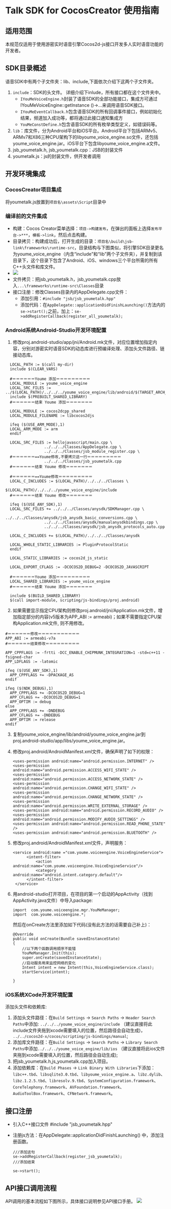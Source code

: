 # Talk SDK for CocosCreator 使用指南

## 适用范围

本规范仅适用于使用游密实时语音引擎Cocos2d-js接口开发多人实时语音功能的开发者。

## SDK目录概述

语音SDK中有两个子文件夹：lib、include,下面依次介绍下这两个子文件夹。

1. `include`：SDK的头文件。
详细介绍下inlude，所有接口都在这个文件夹中。
    * `IYouMeVoiceEngine.h`封装了语音SDK的全部功能接口，集成方可通过IYouMeVoiceEngine::getInstance ()->…来调用语音SDK接口。
    * `IYouMeEventCallback.h`包含语音SDK的所有回调事件接口，例如初始化结果，频道加入成功等，都将通过此接口通知集成方
    * `YouMeConstDefine.h`包含语音SDK的所有枚举类型定义，如错误码等。
2. `lib`：库文件，分为Android平台和iOS平台。Android平台下包括ARMv5、ARMv7和X86三种CPU架构下的libyoume_voice_engine.so文件，还包括youme_voice_engine.jar。iOS平台下包含libyoume_voice_engine.a文件。
3. jsb_youmetalk.h, jsb_youmetalk.cpp：JSB的封装文件
4. youmetalk.js：js的封装文件，供开发者调用

## 开发环境集成
### CocosCreator项目集成

将youmetalk.js放置到`项目名\assets\Script`目录中

### 编译前的文件集成
* 构建：Cocos Creator菜单选择：`项目->构建发布`，在弹出的面板上选择`发布平台->***`，`模板->link`，然后点击构建。
* 目录拷贝：构建成功后，打开生成的目录：`项目名\build\jsb-link\frameworks\runtime-src`，目录结构与下图类似，将引擎SDK目录更名为youme_voice_engine（内含“include”和“lib”两个子文件夹），并复制到该目录下，这个目录下包含了Android、iOS、windows三个平台所需的所有C++头文件和库文件。
* ![](https://www.youme.im/doc/images/talk_cocos_project_directory.png)
* 文件拷贝：把jsb_youmetalk.h，jsb_youmetalk.cpp放入`...\frameworks\runtime-src\Classes`目录
* 接口注册：修改Classes目录内的AppDelegate.cpp文件：
	* 添加引用：`#include "jsb/jsb_youmetalk.hpp"`
	* 添加代码：在`AppDelegate::applicationDidFinishLaunching()`方法内的`se->start();`之前，加上：`se->addRegisterCallback(register_all_youmetalk);`

### Android系统Android-Studio开发环境配置

1. 修改proj.android-studio/app/jni/Android.mk文件，对应位置增加指定内容，分别对游密实时语音SDK的动态库进行预编译处理、添加头文件路径、链接动态库。

  ``` Shell
    LOCAL_PATH := $(call my-dir)
    include $(CLEAR_VARS)

    #＝＝＝＝＝＝Youme 添加＝＝＝＝＝＝＝＝＝
    LOCAL_MODULE := youme_voice_engine
    LOCAL_SRC_FILES := ../$(LOCAL_PATH)/../../../youme_voice_engine/lib/android/$(TARGET_ARCH_ABI)/libyoume_voice_engine.so
    include $(PREBUILT_SHARED_LIBRARY)
    #＝＝＝＝＝＝结束 Youme 添加＝＝＝＝＝＝＝

    LOCAL_MODULE := cocos2dcpp_shared
    LOCAL_MODULE_FILENAME := libcocos2djs

	ifeq ($(USE_ARM_MODE),1)
	LOCAL_ARM_MODE := arm
	endif

    LOCAL_SRC_FILES := hellojavascript/main.cpp \
				   ../../../Classes/AppDelegate.cpp \
				   ../../../Classes/jsb_module_register.cpp \
    #＝＝＝＝＝＝==Youme修改,不要拷贝这一行＝＝＝＝＝＝＝＝＝
                   ../../../Classes/jsb_youmetalk.cpp
    #＝＝＝＝＝＝结束 Youme 修改＝＝＝＝＝＝＝

    #＝＝＝＝＝＝==Youme修改＝＝＝＝＝＝＝＝＝
    LOCAL_C_INCLUDES := $(LOCAL_PATH)/../../../Classes \
                        $(LOCAL_PATH)/../../../youme_voice_engine/include
    #＝＝＝＝＝＝结束 Youme 修改＝＝＝＝＝＝＝

	ifeq ($(USE_ANY_SDK),1)
	LOCAL_SRC_FILES += ../../../Classes/anysdk/SDKManager.cpp \
				   ../../../Classes/anysdk/jsb_anysdk_basic_conversions.cpp \
				   ../../../Classes/anysdk/manualanysdkbindings.cpp \
				   ../../../Classes/anysdk/jsb_anysdk_protocols_auto.cpp

	LOCAL_C_INCLUDES += $(LOCAL_PATH)/../../../Classes/anysdk

	LOCAL_WHOLE_STATIC_LIBRARIES := PluginProtocolStatic
	endif

    LOCAL_STATIC_LIBRARIES := cocos2d_js_static

	LOCAL_EXPORT_CFLAGS := -DCOCOS2D_DEBUG=2 -DCOCOS2D_JAVASCRIPT

    #＝＝＝＝＝＝Youme 添加＝＝＝＝＝＝＝＝＝
    LOCAL_SHARED_LIBRARIES := youme_voice_engine
    #＝＝＝＝＝＝结束 Youme 添加＝＝＝＝＝＝＝

    include $(BUILD_SHARED_LIBRARY)
	$(call import-module, scripting/js-bindings/proj.android)

  ```

2. 如果需要显示指定CPU架构则修改proj.android/jni/Application.mk文件，增加指定部分的内容(v5版本为APP_ABI := armeabi)；如果不需要指定CPU架构Application.mk文件, 则不用修改。

  ``` Shell
  #＝＝＝＝＝＝修改＝＝＝＝＝＝＝＝＝＝＝
  APP_ABI := armeabi-v7a
  #＝＝＝＝＝＝结束修改＝＝＝＝＝＝＝＝＝

  APP_CPPFLAGS := -frtti -DCC_ENABLE_CHIPMUNK_INTEGRATION=1 -std=c++11 -fsigned-char
  APP_LDFLAGS := -latomic

  ifeq ($(USE_ANY_SDK),1)
    APP_CPPFLAGS += -DPACKAGE_AS
  endif

  ifeq ($(NDK_DEBUG),1)
  	APP_CPPFLAGS += -DCOCOS2D_DEBUG=1
  	APP_CFLAGS += -DCOCOS2D_DEBUG=1
  	APP_OPTIM := debug
  else
  	APP_CPPFLAGS += -DNDEBUG
  	APP_CFLAGS += -DNDEBUG
  	APP_OPTIM := release
  endif

  ```

3. 复制youme_voice_engine/lib/android/youme_voice_engine.jar到proj.android-studio/app/libs/youme_voice_engine.jar。

4. 修改proj.android/AndroidManifest.xml文件，确保声明了如下的权限：

    ```
    <uses-permission android:name="android.permission.INTERNET" />
    <uses-permission android:name="android.permission.ACCESS_WIFI_STATE" />
    <uses-permission android:name="android.permission.ACCESS_NETWORK_STATE" />
    <uses-permission android:name="android.permission.CHANGE_WIFI_STATE" />
    <uses-permission android:name="android.permission.CHANGE_NETWORK_STATE" />
    <uses-permission android:name="android.permission.WRITE_EXTERNAL_STORAGE" />
    <uses-permission android:name="android.permission.RECORD_AUDIO" />
    <uses-permission android:name="android.permission.MODIFY_AUDIO_SETTINGS" />
    <uses-permission android:name="android.permission.READ_PHONE_STATE" />
    <uses-permission android:name="android.permission.BLUETOOTH" />
    ```

5. 修改proj.android/AndroidManifest.xml文件，声明服务：

    ```
    <service android:name ="com.youme.voiceengine.VoiceEngineService">
          <intent-filter>
              <action android:name="com.youme.voiceengine.VoiceEngineService"/>
              <category android:name="android.intent.category.default"/>
          </intent-filter>
     </service>
    ```

6. 用android-studio打开项目，在项目的第一个启动的AppActivity（找到AppActivity.java文件）中导入package:

    ```
    import  com.youme.voiceengine.mgr.YouMeManager;
    import  com.youme.voiceengine.*;
    ```
    然后在onCreate方法里添加如下代码(没有此方法的话需要自己补上)：

    ```
    @Override
    public void onCreate(Bundle savedInstanceState)
    {
        //以下两个函数调用顺序不能错
        YouMeManager.Init(this);
        super.onCreate(savedInstanceState);
        //启动服务用来监控网络的变化
        Intent intent = new Intent(this,VoiceEngineService.class);
        startService(intent);

    }
    ```

### iOS系统XCode开发环境配置

添加头文件和依赖库:
1. 添加头文件路径：在`Build Settings` -> `Search Paths` -> `Header Search Paths`中添加:
    `../../../youme_voice_engine/include`  （建议直接将此include文件夹拖到xcode需要填入的位置，然后路径会自动生成)，
    `../../cocos2d-x/cocos/scripting/js-bindings/manual`;
2. 添加库文件路径：在`Build Settings` -> `Search Paths` -> `Library Search Paths`中添加`../../../youme_voice_engine/lib/ios` （建议直接将此ios文件夹拖到xcode需要填入的位置，然后路径会自动生成);
3. 把jsb_youmetalk.h,js_youmetalk.cpp加入项目。
4. 添加依赖库：在`Build Phases`  -> `Link Binary With Libraries`下添加：`libc++.tbd`、`libsqlite3.0.tbd`、`libyoume_voice_engine.a`、`libz.dylib`、`libz.1.2.5.tbd`、`libresolv.9.tbd`、`SystemConfiguration.framework`、`CoreTelephony.framework`、`AVFoundation.framework`、`AudioToolBox.framework`、`CFNetwork.framework`。

## 接口注册
* 引入C++接口文件 #include "jsb_youmetalk.hpp"
* 注册js方法：在AppDelegate::applicationDidFinishLaunching() 中，添加注册函数。

    ```
    ///添加这句
    se->addRegisterCallback(register_jsb_youmetalk);
    ///添加结束

    se->start();

    ```


## API接口调用流程
API调用的基本流程如下图所示，具体接口说明参见API接口手册。
![](https://www.youme.im/doc/images/talk_shixutu.png)




